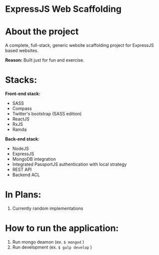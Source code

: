 # ExpressJS Web Scaffolding

# About the project
A complete, full-stack, generic website scaffolding project for ExpressJS based websites.

**Reason:** Built just for fun and exercise.

# Stacks:

**Front-end stack:**
* SASS
* Compass 
* Twitter's bootstrap (SASS edition)
* ReactJS
* RxJS
* Ramda

**Back-end stack:**
* NodeJS
* ExpressJS
* MongoDB integration
* Integrated PassportJS authentication with local strategy
* REST API
* Backend ACL

# In Plans:
1. Currently random implementations 

# How to run the application:
1. Run mongo deamon (ex. `$ mongod` )
2. Run development (ex. `$ gulp develop` )


